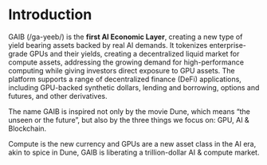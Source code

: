 # Introduction

GAIB (/ga-yeeb/) is the **first AI Economic Layer**, creating a new type of yield bearing assets backed by real AI demands. It tokenizes enterprise-grade GPUs and their yields, creating a decentralized liquid market for compute assets, addressing the growing demand for high-performance computing while giving investors direct exposure to GPU assets. The platform supports a range of decentralized finance (DeFi) applications, including GPU-backed synthetic dollars, lending and borrowing, options and futures, and other derivatives.

The name GAIB is inspired not only by the movie Dune, which means “the unseen or the future”, but also by the three things we focus on: GPU, AI & Blockchain.&#x20;

Compute is the new currency and GPUs are a new asset class in the AI era, akin to spice in Dune, GAIB is liberating a trillion-dollar AI & compute market.
